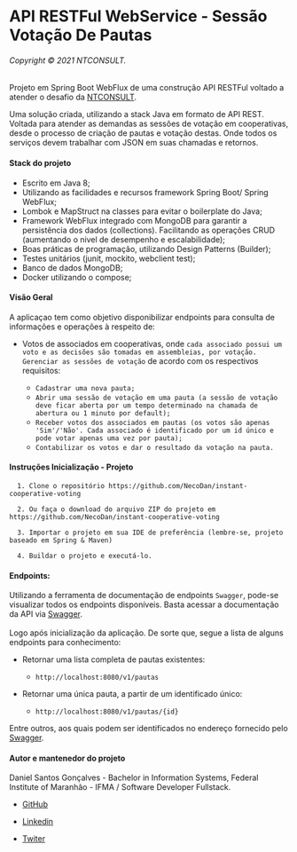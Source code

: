  # API RESTFul WebService - Sessão Votação De Pautas
 ###### Copyright © 2021 NTCONSULT.
  Projeto em Spring Boot WebFlux de uma construção API RESTFul voltado a atender o desafio da [NTCONSULT](https://www.ntconsultcorp.com/).
   
  Uma solução criada, utilizando a stack Java em formato de API REST. Voltada para atender as demandas as sessões de votação em cooperativas, desde o processo de criação de pautas e votação destas. Onde todos os serviços devem trabalhar com JSON em suas chamadas e retornos.

 #### Stack do projeto
  - Escrito em Java 8;
  - Utilizando as facilidades e recursos framework Spring Boot/ Spring WebFlux;
  - Lombok e MapStruct na classes para evitar o boilerplate do Java;
  - Framework WebFlux integrado com MongoDB  para garantir a persistência dos dados (collections). Facilitando as operações CRUD (aumentando o nivel de desempenho e escalabilidade);
  - Boas práticas de programação, utilizando Design Patterns (Builder);
  - Testes unitários (junit, mockito, webclient test);
  - Banco de dados MongoDB;
  - Docker utilizando o compose;
  
  #### Visão Geral
  
  A aplicaçao tem como objetivo disponibilizar endpoints para consulta de informações e operações à respeito de:
  - Votos de associados em cooperativas, onde ```cada associado possui um voto e as decisões são tomadas em assembleias, por votação. Gerenciar as sessões de votação``` de acordo com os respectivos requisitos: 
    
    - ```Cadastrar uma nova pauta;```
    - ```Abrir uma sessão de votação em uma pauta (a sessão de votação deve ficar aberta por um tempo determinado na chamada de abertura ou 1 minuto por default);```
    - ```Receber votos dos associados em pautas (os votos são apenas 'Sim'/'Não'. Cada associado é identificado por um id único e pode votar apenas uma vez por pauta);``` 
    - ```Contabilizar os votos e dar o resultado da votação na pauta.``` 
  
  #### Instruções Inicialização - Projeto
    
      1. Clone o repositório https://github.com/NecoDan/instant-cooperative-voting
      
      2. Ou faça o download do arquivo ZIP do projeto em https://github.com/NecoDan/instant-cooperative-voting
          
      3. Importar o projeto em sua IDE de preferência (lembre-se, projeto baseado em Spring & Maven)
      
      4. Buildar o projeto e executá-lo.
    
 
  #### Endpoints: 
  
  Utilizando a ferramenta de documentação de endpoints ```Swagger```, pode-se visualizar todos os endpoints disponíveis. Basta acessar a documentação da API via [Swagger](http://localhost:8080/webjars/swagger-ui/index.html?configUrl=/v3/api-docs/swagger-config). 
  <br><br> Logo após inicialização da aplicação. De sorte que, segue a lista de alguns endpoints para conhecimento: 
  
  - Retornar uma lista completa de pautas existentes:
    - `http://localhost:8080/v1/pautas`
    
  - Retornar uma única pauta, a partir de um identificado único:
    - `http://localhost:8080/v1/pautas/{id}`
      
 Entre outros, aos quais podem ser identificados no endereço fornecido pelo [Swagger](http://localhost:8080/webjars/swagger-ui/index.html?configUrl=/v3/api-docs/swagger-config).


  
 #### Autor e mantenedor do projeto
   Daniel Santos Gonçalves - Bachelor in Information Systems, Federal Institute of Maranhão - IFMA / Software Developer Fullstack.
 - [GitHub](https://github.com/NecoDan)
 
 - [Linkedin](https://www.linkedin.com/in/daniel-santos-bb072321) 
 
 - [Twiter](https://twitter.com/necodaniel)

